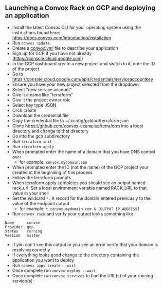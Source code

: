 ## Launching a Convox Rack on GCP and deploying an application

- Install the latest Convox CLI for your operating system using the instructions found here: https://docs.convox.com/introduction/installation
- Run `convox update`
- Create a [convox.yml](https://docs.convox.com/application/convox-yml) file to describe your application
- Sign up for GCP if you have not already (https://console.cloud.google.com)
- In the GCP dashboard create a new project and switch to it, note the ID of the project
- Go to https://console.cloud.google.com/apis/credentials/serviceaccountkey
- Ensure you have your new project selected from the dropdown
- Select "new service account"
- Give it a name like "terraform"
- Give it the project owner role
- Select key type JSON
- Click create
- Download the credential file
- Copy the credential file to ~/.config/gcloud/terraform.json
- Clone https://github.com/convox-examples/terraform into a local directory and change to that directory
- Go into the gcp subdirectory
- Run `terraform init`
- Run `terraform apply`
- When prompted enter the name of a domain that you have DNS control over
  - for example: `convox.mydomain.com`
- When prompted enter the ID (not the name) of the GCP project your created at the beginning of this process
- Follow the terraform prompts 
- When terraform apply completes you should see an output  named rack_url. Set a local environment variable named RACK_URL to that value in your shell
- Set the wildcard `*.` A record for the domain entered previously to the value of the endpoint output
  - for example: `*.convox.mydomain.com A [OUTPUT_IP_ADDRESS]`
- Run `convox rack` and verify your output looks something like
```
Name      convox
Provider  gcp
Status    running
Version   master 
```

- If you don't see this output or you see an error verify that your domain is resolving correctly
- If everything looks good change to the directory containing the application you want to deploy
- Run `convox apps create --wait`
- Once complete run `convox deploy --wait`
- Once complete run `convox services` to find the URL(s) of your running service(s)

